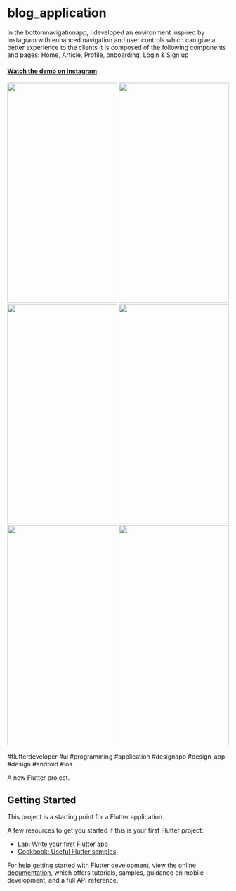 # blog_application

In the bottomnavigationapp, I developed an environment inspired by Instagram with enhanced navigation and user controls which can give a better experience to the clients it is composed of the following components and pages: Home, Article, Profile, onboarding, Login & Sign up


<h4><a href="https://www.instagram.com/reel/CmWAMQyD7FL/?igshid=YmMyMTA2M2Y=">Watch the demo on instagram</a></h4>

<img src="https://user-images.githubusercontent.com/99340578/215673356-90fd1955-ac33-45ee-b882-da9237f73648.png" width="250" height="500">   <img src="https://user-images.githubusercontent.com/99340578/215674829-c3962e5a-2ab9-46da-b10f-9dcc5b3cf31b.png" width="250" height="500">   <img src="https://user-images.githubusercontent.com/99340578/215675363-e3529c12-5050-45c8-be28-9038a3834db9.png" width="250" height="500">   <img src="https://user-images.githubusercontent.com/99340578/215675946-19587f71-2a54-4920-b9be-43012020f821.png" width="250" height="500">   <img src="https://user-images.githubusercontent.com/99340578/215676094-124d22f9-7557-41f4-9342-feb7d4ecc6e8.png" width="250" height="500">   <img src="https://user-images.githubusercontent.com/99340578/215676396-4031a1de-8c6f-475c-84b9-55932cb7aaae.png" width="250" height="500">    

#flutterdeveloper #ui #programming #application #designapp #design_app #design #android #ios



A new Flutter project.

## Getting Started

This project is a starting point for a Flutter application.

A few resources to get you started if this is your first Flutter project:

- [Lab: Write your first Flutter app](https://docs.flutter.dev/get-started/codelab)
- [Cookbook: Useful Flutter samples](https://docs.flutter.dev/cookbook)

For help getting started with Flutter development, view the
[online documentation](https://docs.flutter.dev/), which offers tutorials,
samples, guidance on mobile development, and a full API reference.
